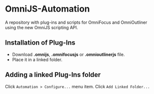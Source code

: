 # OmniJS-Automation
A repository with plug-ins and scripts for OmniFocus and OmniOutliner using the new OmniJS scripting API.

## Installation of Plug-Ins

- Download **.omnijs**, **.omnifocusjs** or **.omnioutlinerjs** file.
- Place it in a linked folder.

## Adding a linked Plug-Ins folder

Click `Automation > Configure...` menu item.
Click `Add Linked Folder...`
